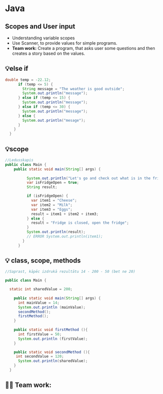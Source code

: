 # Java
## Scopes and User input 

- Understanding variable scopes
- Use Scanner, to provide values for simple programs.
- __Team work:__ Create a program, that asks user some questions and then creates a story based on the values.

## 💡else if
```java
double temp = -22.12;
      if (temp <= 5) {
        String message = "The weather is good outside";
        System.out.println("message");
      } else if (temp <= 15) {
        System.out.println("message");
      } else if (temp <= 30) {
        System.out.println("message");
      } else {
        System.out.println("mesage");
      }
    }
  }
```
## 💡scope
```java
//Ledusskapis
public class Main {
    public static void main(String[] args) {
      
          System.out.println("Let's go and check out what is in the fridge!");
          var isFridgeOpen = true;
          String result;

          if (isFridgeOpen) {
            var item1 = "Cheese";
            var item2 = "Milk";
            var item3 = "Eggs";
            result = item1 + item2 + item3;
          } else {
            result = "Fridge is closed, open the fridge";
          }
          System.out.println(result);
          // ERROR System.out.println(item1);
        }
      }
```
## 💡 class, scope, methods
```java
//Saprast, kāpēc izdrukā rezultātu 14 - 200 - 50 (bet ne 20)

public class Main {

  static int sharedValue = 200;
    
    public static void main(String[] args) {
      int mainValue = 14;
      System.out.println (mainValue);
      secondMethod();
      firstMethod();
    }
    
    public static void firstMethod (){
      int firstValue = 50;
      System.out.println (firstValue);
    }

    public static void secondMethod (){
     int secondValue = 120;
      System.out.println(sharedValue);    
    }   
  }

```  
## 🤼‍♀️ __Team work:__
